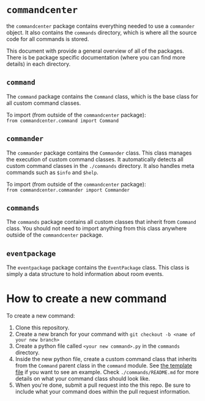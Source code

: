 # `commandcenter`

the `commandcenter` package contains everything needed to use a `commander` object. It also contains the `commands` directory, which is where all the source code for all commands is stored.

This document with provide a general overview of all of the packages. There is be package specific documentation (where you can find more details) in each directory.

## `command`

The `command` package contains the `Command` class, which is the base class for all custom 
command classes.

To import (from outside of the `commandcenter` package):  
`from commandcenter.command import Command`

## `commander`

The `commander` package contains the `Commander` class. This class manages the execution of custom command classes. It automatically detects all custom command classes in the `./commands` directory. It also handles meta commands such as `$info` and `$help`.

To import (from outside of the `commandcenter` package):  
`from commandcenter.commander import Commander`

## `commands`

The `commands` package contains all custom classes that inherit from `Command` class. You should not need to import anything from this class anywhere outside of the `commandcenter` package.

## `eventpackage`

The `eventpackage` package contains the `EventPackage` class. This class is simply a data structure to hold information about room events.

# How to create a new command

To create a new command:
1. Clone this repository.
2. Create a new branch for your command with `git checkout -b <name of your new branch>`
3. Create a python file called `<your new command>.py` in the `commands` directory.
4. Inside the new python file, create a custom command class that inherits from the `Command` parent class in the `command` module. See [the template file](./commands/template.py) if you want to see an example. Check `./commands/README.md` for more details on what your command class should look like.
5. When you're done, submit a pull request into the this repo. Be sure to include what your command does within the pull request information.